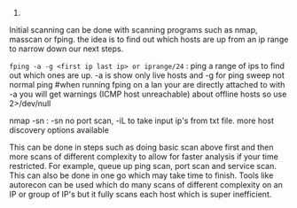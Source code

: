 1. 
Initial scanning can be done with scanning programs such as nmap, masscan or fping. the idea is to find out which hosts are up from an ip range to narrow down our next steps.

```fping -a -g <first ip last ip> or iprange/24``` : ping a range of ips to find out which ones are up. -a is show only live hosts and -g for ping sweep not normal ping
#when running fping on  a lan your are directly attached to with -a you will get warnings (ICMP host unreachable) about offline hosts so use 2>/dev/null
  
nmap -sn <variious notations for ip range> : -sn no port scan, -iL to take input ip's from txt file. more host discovery options available 
  
This can be done in steps such as doing basic scan above first and then more scans of different complexity to allow for faster analysis if your time restricted. For example, queue up ping scan, port scan and service scan. This can also be done in one go which may take time to finish. Tools like autorecon can be used which do many scans of different complexity on an IP or group of IP's but it fully scans each host which is super inefficient.

